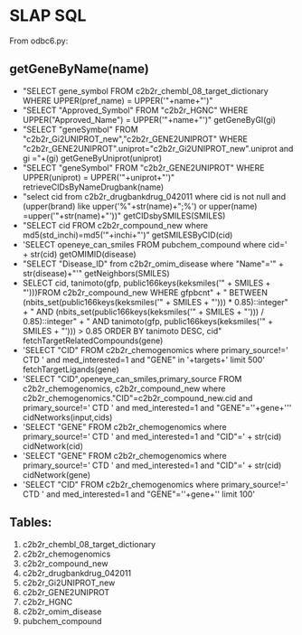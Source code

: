 # ﻿SLAP SQL

From odbc6.py:

## getGeneByName(name)

* "SELECT gene_symbol FROM c2b2r_chembl_08_target_dictionary WHERE UPPER(pref_name) = UPPER('"+name+"')"
* "SELECT \"Approved_Symbol\" FROM \"c2b2r_HGNC\" WHERE UPPER(\"Approved_Name\") = UPPER('"+name+"')"
getGeneByGI(gi)
* "SELECT \"geneSymbol\" FROM \"c2b2r_Gi2UNIPROT_new\",\"c2b2r_GENE2UNIPROT\" WHERE \"c2b2r_GENE2UNIPROT\".uniprot=\"c2b2r_Gi2UNIPROT_new\".uniprot and gi ="+(gi)
getGeneByUniprot(uniprot)
* "SELECT \"geneSymbol\" FROM \"c2b2r_GENE2UNIPROT\" WHERE UPPER(uniprot) = UPPER('"+uniprot+"')"
retrieveCIDsByNameDrugbank(name)
* "select cid from c2b2r_drugbankdrug_042011 where cid is not null and (upper(brand) like upper('%"+str(name)+";%') or upper(name) =upper('"+str(name)+"'))"
getCIDsbySMILES(SMILES)
* "SELECT cid FROM c2b2r_compound_new where md5(std_inchi)=md5('"+inchi+"')”
getSMILESByCID(cid)
* 'SELECT openeye_can_smiles FROM pubchem_compound where cid=' + str(cid)
getOMIMID(disease)
* "SELECT \"Disease_ID\" from c2b2r_omim_disease where \"Name\"='" + str(disease)+"'"
getNeighbors(SMILES)
* SELECT cid, tanimoto(gfp, public166keys(keksmiles('" + SMILES + "')))FROM c2b2r_compound_new WHERE gfpbcnt" + " BETWEEN (nbits_set(public166keys(keksmiles('" + SMILES + "'))) * 0.85)::integer" + " AND (nbits_set(public166keys(keksmiles('" + SMILES + "'))) / 0.85)::integer" + " AND tanimoto(gfp, public166keys(keksmiles('" + SMILES + "'))) > 0.85 ORDER BY tanimoto DESC, cid"
fetchTargetRelatedCompounds(gene)
* 'SELECT \"CID\" FROM c2b2r_chemogenomics where primary_source!=\' CTD \' and med_interested=1 and \"GENE\" in '+targets+' limit 500'
fetchTargetLigands(gene)
* 'SELECT \"CID\",openeye_can_smiles,primary_source FROM c2b2r_chemogenomics, c2b2r_compound_new where c2b2r_chemogenomics.\"CID\"=c2b2r_compound_new.cid and primary_source!=\' CTD \' and med_interested=1 and \"GENE\"=\''+gene+'\''
cidNetworks(input,cids)
* 'SELECT \"GENE\" FROM c2b2r_chemogenomics where primary_source!=\' CTD \' and med_interested=1 and \"CID\"=' + str(cid)
cidNetwork(cid)
* 'SELECT \"GENE\" FROM c2b2r_chemogenomics where primary_source!=\' CTD \' and med_interested=1 and \"CID\"=' + str(cid)
cidNetwork(gene)
* 'SELECT \"CID\" FROM c2b2r_chemogenomics where primary_source!=\' CTD \' and med_interested=1 and \"GENE\"=\''+gene+'\' limit 100'

## Tables:

1. c2b2r_chembl_08_target_dictionary
2. c2b2r_chemogenomics
3. c2b2r_compound_new
4. c2b2r_drugbankdrug_042011
5. c2b2r_Gi2UNIPROT_new
6. c2b2r_GENE2UNIPROT
7. c2b2r_HGNC
8. c2b2r_omim_disease
9. pubchem_compound
